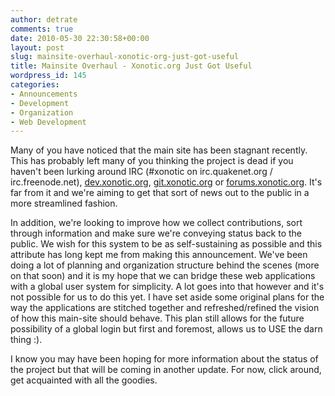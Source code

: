 ```yaml
---
author: detrate
comments: true
date: 2010-05-30 22:30:58+00:00
layout: post
slug: mainsite-overhaul-xonotic-org-just-got-useful
title: Mainsite Overhaul - Xonotic.org Just Got Useful
wordpress_id: 145
categories:
- Announcements
- Development
- Organization
- Web Development
---
```


Many of you have noticed that the main site has been stagnant recently.  This has probably left many of you thinking the project is dead if you haven't been lurking around IRC (#xonotic on irc.quakenet.org / irc.freenode.net), [dev.xonotic.org](http://dev.xonotic.org), [git.xonotic.org](http://git.xonotic.org) or [forums.xonotic.org](http://forums.xonotic.org).  It's far from it and we're aiming to get that sort of news out to the public in a more streamlined fashion.

In addition, we're looking to improve how we collect contributions, sort through information and make sure we're conveying status back to the public.  We wish for this system to be as self-sustaining as possible and this attribute has long kept me from making this announcement.  We've been doing a lot of planning and organization structure behind the scenes (more on that soon) and it is my hope that we can bridge these web applications with a global user system for simplicity.  A lot goes into that however and it's not possible for us to do this yet.  I have set aside some original plans for the way the applications are stitched together and refreshed/refined the vision of how this main-site should behave.  This plan still allows for the future possibility of a global login but first and foremost, allows us to USE the darn thing :).

I know you may have been hoping for more information about the status of the project but that will be coming in another update.  For now, click around, get acquainted with all the goodies.
